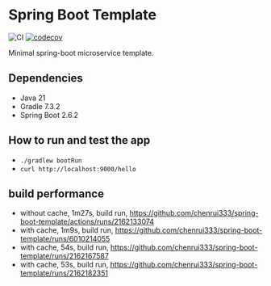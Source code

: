 # Spring Boot Template

![CI](https://github.com/chenrui333/spring-boot-template/workflows/ci/badge.svg)
[![codecov](https://codecov.io/gh/chenrui333/spring-boot-template/branch/main/graph/badge.svg?token=PmeCqKHbTR)](https://codecov.io/gh/chenrui333/spring-boot-template)

Minimal spring-boot microservice template.


## Dependencies

- Java 21
- Gradle 7.3.2
- Spring Boot 2.6.2

## How to run and test the app

- `./gradlew bootRun`
- `curl http://localhost:9000/hello`

## build performance

- without cache, 1m27s, build run, https://github.com/chenrui333/spring-boot-template/actions/runs/2162133074
- with cache, 1m9s, build run, https://github.com/chenrui333/spring-boot-template/runs/6010214055
- with cache, 54s, build run, https://github.com/chenrui333/spring-boot-template/runs/2162167587
- with cache, 53s, build run, https://github.com/chenrui333/spring-boot-template/runs/2162182351
